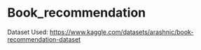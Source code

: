 # Book_recommendation
Dataset Used: https://www.kaggle.com/datasets/arashnic/book-recommendation-dataset
